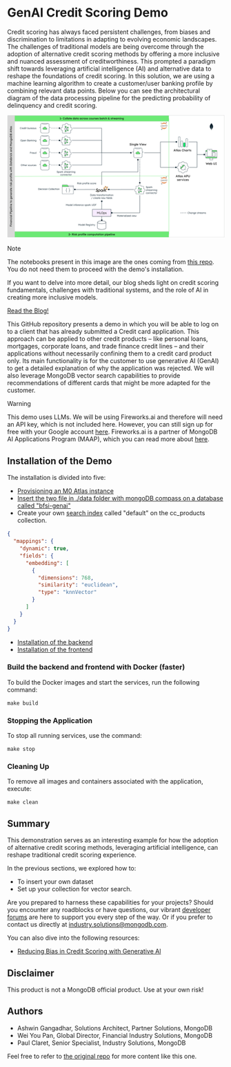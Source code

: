 # GenAI Credit Scoring Demo

Credit scoring has always faced persistent challenges, from biases and discrimination to limitations in adapting to evolving economic landscapes. The challenges of traditional models are being overcome through the adoption of alternative credit scoring methods by offering a more inclusive and nuanced assessment of creditworthiness. This prompted a paradigm shift towards leveraging artificial intelligence (AI) and alternative data to reshape the foundations of credit scoring. In this solution, we are using a machine learning algorithm to create a customer/user banking profile by combining relevant data points. Below you can see the architectural diagram of the data processing pipeline for the predicting probability of delinquency and credit scoring.

![image](./MLarch.png)

> [!Note]
> The notebooks present in this image are the ones coming from [this repo](https://github.com/ashwin-gangadhar-mdb/mdb-bfsi-genai/tree/main/notebooks). You do not need them to proceed with the demo's installation.

If you want to delve into more detail, our blog sheds light on credit scoring fundamentals, challenges with traditional systems, and the role of AI in creating more inclusive models.

[Read the Blog!](https://www.mongodb.com/blog/post/credit-scoring-applications-with-generative-ai)

This GitHub repository presents a demo in which you will be able to log on to a client that has already submitted a Credit card application. This approach can be applied to other credit products – like personal loans, mortgages, corporate loans, and trade finance credit lines – and their applications without necessarily confining them to a credit card product only. Its main functionality is for the customer to use generative AI (GenAI) to get a detailed explanation of why the application was rejected. We will also leverage MongoDB vector search capabilities to provide recommendations of different cards that might be more adapted for the customer.

> [!Warning]
> This demo uses LLMs. We will be using Fireworks.ai and therefore will need an API key, which is not included here. However, you can still sign up for free with your Google account [here](https://fireworks.ai/login). Fireworks.ai is a partner of MongoDB AI Applications Program (MAAP), which you can read more about [here](https://www.mongodb.com/services/consulting/ai-applications-program).

## Installation of the Demo

The installation is divided into five:

- [Provisioning an M0 Atlas instance](https://www.mongodb.com/docs/atlas/tutorial/deploy-free-tier-cluster/)
- [Insert the two file in ./data folder with mongoDB compass on a database called "bfsi-genai"](https://www.mongodb.com/docs/compass/current/documents/insert/)
- Create your own [search index](https://www.mongodb.com/docs/atlas/atlas-search/create-index/) called "default" on the cc_products collection.

```json
{
  "mappings": {
    "dynamic": true,
    "fields": {
      "embedding": [
        {
          "dimensions": 768,
          "similarity": "euclidean",
          "type": "knnVector"
        }
      ]
    }
  }
}
```

- [Installation of the backend](./backend/)
- [Installation of the frontend](./frontend/)

### Build the backend and frontend with Docker (faster)

To build the Docker images and start the services, run the following command:

```
make build
```

### Stopping the Application

To stop all running services, use the command:

```
make stop
```

### Cleaning Up

To remove all images and containers associated with the application, execute:

```
make clean
```

## Summary

This demonstration serves as an interesting example for how the adoption of alternative credit scoring methods, leveraging artificial intelligence, can reshape traditional credit scoring experience.

In the previous sections, we explored how to:

- To insert your own dataset
- Set up your collection for vector search.

Are you prepared to harness these capabilities for your projects? Should you encounter any roadblocks or have questions, our vibrant [developer forums](https://www.mongodb.com/community/forums/) are here to support you every step of the way. Or if you prefer to contact us directly at [industry.solutions@mongodb.com](mailto:industry.solutions@mongodb.com).

You can also dive into the following resources:

- [Reducing Bias in Credit Scoring with Generative Al](https://www.mongodb.com/blog/post/credit-scoring-applications-with-generative-ai)

## Disclaimer

This product is not a MongoDB official product. Use at your own risk!

## Authors

- Ashwin Gangadhar, Solutions Architect, Partner Solutions, MongoDB
- Wei You Pan, Global Director, Financial Industry Solutions, MongoDB
- Paul Claret, Senior Specialist, Industry Solutions, MongoDB

Feel free to refer to [the original repo](https://github.com/ashwin-gangadhar-mdb/mdb-bfsi-genai/tree/main/) for more content like this one.
